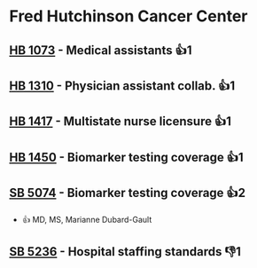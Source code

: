 # Fred Hutchinson Cancer Center

## [HB 1073](/bill/2023-24/hb/1073/) - Medical assistants 👍1  

## [HB 1310](/bill/2023-24/hb/1310/) - Physician assistant collab. 👍1  

## [HB 1417](/bill/2023-24/hb/1417/) - Multistate nurse licensure 👍1  

## [HB 1450](/bill/2023-24/hb/1450/) - Biomarker testing coverage 👍1  

## [SB 5074](/bill/2023-24/sb/5074/) - Biomarker testing coverage 👍2  
* 👍 MD, MS, Marianne  Dubard-Gault

## [SB 5236](/bill/2023-24/sb/5236/) - Hospital staffing standards  👎1 